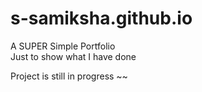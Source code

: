 # s-samiksha.github.io

A SUPER Simple Portfolio <br>
Just to show what I have done <br>

Project is still in progress ~~
